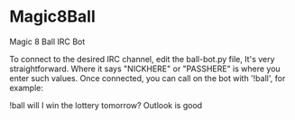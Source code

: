 # Magic8Ball
Magic 8 Ball IRC Bot

To connect to the desired IRC channel, edit the ball-bot.py file,  It's very straightforward. Where it says "NICKHERE" or "PASSHERE" is where you enter such values. Once connected, you can call on the bot with '!ball', for example:

<BrofessionalBrogrammer> !ball will I win the lottery tomorrow?
<ball-bot> Outlook is good
